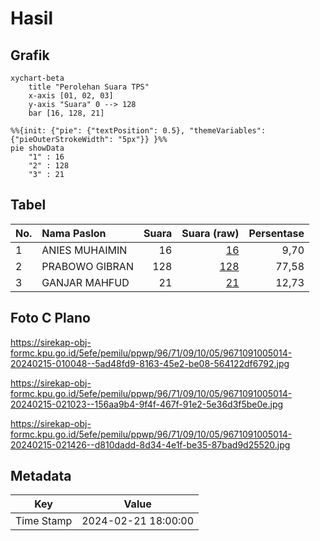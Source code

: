 # Hasil

## Grafik

```mermaid
xychart-beta
    title "Perolehan Suara TPS"
    x-axis [01, 02, 03]
    y-axis "Suara" 0 --> 128
    bar [16, 128, 21]
```

```mermaid
%%{init: {"pie": {"textPosition": 0.5}, "themeVariables": {"pieOuterStrokeWidth": "5px"}} }%%
pie showData
    "1" : 16
    "2" : 128
    "3" : 21
```

## Tabel

| No. | Nama Paslon    | Suara | Suara (raw) | Persentase |
|:--- |:-------------- | -----:| -----------:| ----------:|
| 1   | ANIES MUHAIMIN | 16    | [16][p-1]   | 9,70       |
| 2   | PRABOWO GIBRAN | 128   | [128][p-2]  | 77,58      |
| 3   | GANJAR MAHFUD  | 21    | [21][p-3]   | 12,73      |


[p-1]: https://github.com/gigit-pemilu/pemilu-2024-96-papua-barat-daya/blob/main/pilpres/hitung-suara/sub/96-papua-barat-daya/sub/71-kota-sorong/sub/09-malaimsimsa/sub/1005-malamso/sub/014-tps/sub/paslon-1.txt
[p-2]: https://github.com/gigit-pemilu/pemilu-2024-96-papua-barat-daya/blob/main/pilpres/hitung-suara/sub/96-papua-barat-daya/sub/71-kota-sorong/sub/09-malaimsimsa/sub/1005-malamso/sub/014-tps/sub/paslon-2.txt
[p-3]: https://github.com/gigit-pemilu/pemilu-2024-96-papua-barat-daya/blob/main/pilpres/hitung-suara/sub/96-papua-barat-daya/sub/71-kota-sorong/sub/09-malaimsimsa/sub/1005-malamso/sub/014-tps/sub/paslon-3.txt

## Foto C Plano

https://sirekap-obj-formc.kpu.go.id/5efe/pemilu/ppwp/96/71/09/10/05/9671091005014-20240215-010048--5ad48fd9-8163-45e2-be08-564122df6792.jpg

https://sirekap-obj-formc.kpu.go.id/5efe/pemilu/ppwp/96/71/09/10/05/9671091005014-20240215-021023--156aa9b4-9f4f-467f-91e2-5e36d3f5be0e.jpg

https://sirekap-obj-formc.kpu.go.id/5efe/pemilu/ppwp/96/71/09/10/05/9671091005014-20240215-021426--d810dadd-8d34-4e1f-be35-87bad9d25520.jpg


## Metadata

| Key        | Value               |
| ---------- | ------------------- |
| Time Stamp | 2024-02-21 18:00:00 |



